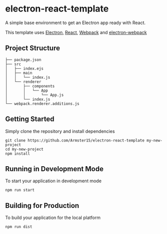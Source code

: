 # electron-react-template
A simple base environment to get an Electron app ready with React.

This template uses [Electron](https://www.electronjs.org/), [React](https://reactjs.org/), [Webpack](https://webpack.js.org/) and [electron-webpack](https://webpack.electron.build/)

## Project Structure
```
├── package.json
├── src
│   ├── index.ejs
│   ├── main
│   │   └── index.js
│   └── renderer
│       ├── components
│       │   └── App
│       │       └── App.js
│       └── index.js
└── webpack.renderer.additions.js
```

## Getting Started
Simply clone the repository and install dependencies
```
git clone https://github.com/Armster15/electron-react-template my-new-project
cd my-new-project
npm install
```

## Running in Development Mode
To start your application in development mode
```
npm run start
```

## Building for Production
To build your application for the local platform
```
npm run dist
```